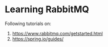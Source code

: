 # Learning RabbitMQ

Following tutorials on:
1. https://www.rabbitmq.com/getstarted.html
2. https://spring.io/guides/
